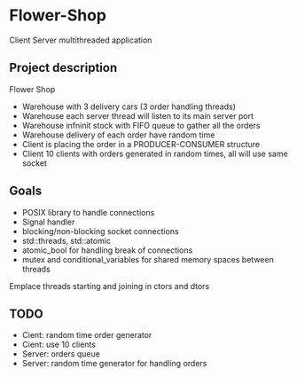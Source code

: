 # Flower-Shop
Client Server multithreaded application

## Project description
Flower Shop
- Warehouse with 3 delivery cars (3 order handling threads)
- Warehouse each server thread will listen to its main server port
- Warehouse infninit stock with FIFO queue to gather all the orders
- Warehouse delivery of each order have random time
- Client is placing the order in a PRODUCER-CONSUMER structure
- Client 10 clients with orders generated in random times, all will use same socket

## Goals
- POSIX library to handle connections
- Signal handler
- blocking/non-blocking socket connections
- std::threads, std::atomic
- atomic_bool for handling break of connections
- mutex and conditional_variables for shared memory spaces between threads

Emplace threads starting and joining in ctors and dtors


## TODO
- Cient: random time order generator
- Cient: use 10 clients
- Server: orders queue
- Server: random time generator for handling orders

